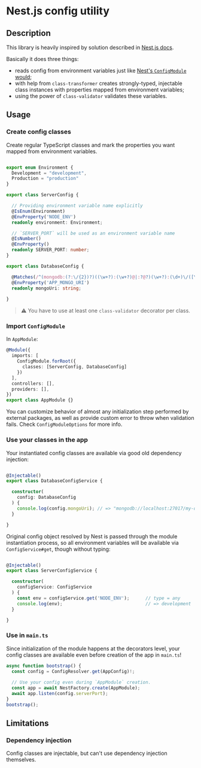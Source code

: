# Nest.js config utility

## Description

This library is heavily inspired by solution described in [Nest.js docs](https://docs.nestjs.com/techniques/configuration#custom-validate-function).

Basically it does three things:

- reads config from environment variables just like [Nest's `ConfigModule` would](https://docs.nestjs.com/techniques/configuration#getting-started);
- with help from `class-transformer` creates strongly-typed, injectable class instances with properties mapped from environment variables;
- using the power of `class-validator` validates these variables.

## Usage

### Create config classes

Create regular TypeScript classes and mark the properties you want mapped from environment variables.

```typescript

export enum Environment {
  Development = "development",
  Production = "production"
}

export class ServerConfig {

  // Providing environment variable name explicitly
  @IsEnum(Environment)
  @EnvProperty('NODE_ENV')
  readonly environment: Environment;

  // `SERVER_PORT` will be used as an environment variable name
  @IsNumber()
  @EnvProperty()
  readonly SERVER_PORT: number;
}

export class DatabaseConfig {

  @Matches(/^(mongodb:(?:\/{2})?)((\w+?):(\w+?)@|:?@?)(\w+?):(\d+)\/([\w-]+?)$/)
  @EnvProperty('APP_MONGO_URI')
  readonly mongoUri: string;
  
}

```

> :warning: You have to use at least one `class-validator` decorator per class. 

### Import `ConfigModule`

In `AppModule`:

```typescript
@Module({
  imports: [
    ConfigModule.forRoot({
      classes: [ServerConfig, DatabaseConfig]
    })
  ],
  controllers: [],
  providers: [],
})
export class AppModule {}
```

You can customize behavior of almost any initialization step performed by external packages, as well as provide custom error to throw when validation fails. Check `ConfigModuleOptions` for more info.

### Use your classes in the app

Your instantiated config classes are available via good old dependency injection:

```typescript

@Injectable()
export class DatabaseConfigService {

  constructor(
    config: DatabaseConfig
  ) {
    console.log(config.mongoUri); // => "mongodb://localhost:27017/my-database"
  }

}
```

Original config object resolved by Nest is passed through the module instantiation process, so all environment variables will be available via `ConfigService#get`, though without typing:

```typescript

@Injectable()
export class ServerConfigService {

  constructor(
    configService: ConfigService
  ) {
    const env = configService.get('NODE_ENV');      // type = any
    console.log(env);                               // => development
  }

}

```

### Use in `main.ts`

Since initialization of the module happens at the decorators level, your config classes are available even before creation of the app in `main.ts`!

```typescript
async function bootstrap() {
  const config = ConfigResolver.get(AppConfig)!;
  
  // Use your config even during `AppModule` creation.
  const app = await NestFactory.create(AppModule);
  await app.listen(config.serverPort);
}
bootstrap();
```

## Limitations

### Dependency injection

Config classes are injectable, but can't use dependency injection themselves.
